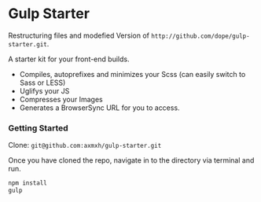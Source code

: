 # Gulp Starter
Restructuring files and modefied Version of `http://github.com/dope/gulp-starter.git`.

A starter kit for your front-end builds.

- Compiles, autoprefixes and minimizes your Scss (can easily switch to Sass or LESS)
- Uglifys your JS
- Compresses your Images
- Generates a BrowserSync URL for you to access.

### Getting Started
Clone: `git@github.com:axmxh/gulp-starter.git`

Once you have cloned the repo, navigate in to the directory via terminal and run.

```bash
npm install
gulp
```
